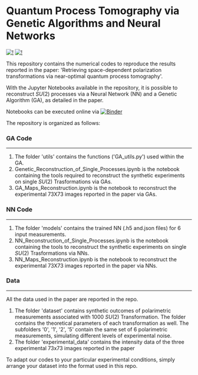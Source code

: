 # Quantum Process Tomography via Genetic Algorithms and Neural Networks

[![!](https://img.shields.io/badge/Genetic-Algorithms-orange)]() [![!](https://img.shields.io/badge/Neural-Networks-blue)]()


This repository contains the numerical codes to reproduce the results reported in the paper: 'Retrieving space-dependent polarization transformations via near-optimal quantum process tomography'. 


With the Jupyter Notebooks available in the repository, it is possible to reconstruct $SU(2)$ processes via a Neural Network (NN) and a Genetic Algorithm (GA), as detailed in the paper. 

Notebooks can be executed online via [![Binder](https://mybinder.org/badge_logo.svg)](https://mybinder.org/v2/gh/1234534253/QPT.git/HEAD)

The repository is organized as follows:

  ###  GA Code
  ____
  1. The folder 'utils' contains the functions ('GA_utils.py') used within the GA.
  2. Genetic_Reconstruction_of_Single_Processes.ipynb is the notebook containing the tools required to reconstruct the synthetic experiments on single $SU(2)$ Trasformations via GAs.
  2. GA_Maps_Reconstruction.ipynb is the notebook to reconstruct the experimental 73X73 images reported in the paper via GAs.

  ###  NN Code
  ____
  1. The folder 'models' contains the trained NN (.h5 and.json files) for 6 input measurements.
  2. NN_Reconstruction_of_Single_Processes.ipynb is the notebook containing the tools to reconstruct the synthetic experiments on single $SU(2)$ Trasformations via NNs.
  3. NN_Maps_Reconstruction.ipynb is the notebook to reconstruct the experimental 73X73 images reported in the paper via NNs.
  
  ###  Data
  ____
  All the data used in the paper are reported in the repo.
  
  1. The folder 'dataset' contains synthetic outcomes of polarimetric measurements associated with 1000 $SU(2)$ Transformation. The folder contains the theoretical parameters of each transformation as well. The subfolders '0', '1', '2', '5' contain the same set of 6 polarimetric measurements, simulating different levels of experimental noise. 
  2. The folder 'experimental_data' contains the intensity data of the three experimental 73x73 images reported in the paper

To adapt our codes to your particular experimental conditions, simply arrange your dataset into the format used in this repo. 
